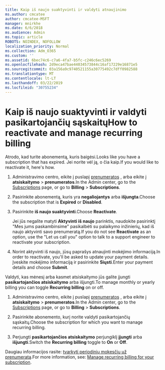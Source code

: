 ```yaml
---
title: Kaip iš naujo suaktyvinti ir valdyti atnaujinimo
ms.author: cmcatee
author: cmcatee-MSFT
manager: mnirkhe
ms.date: 6/6/2018
ms.audience: Admin
ms.topic: article
ROBOTS: NOINDEX, NOFOLLOW
localization_priority: Normal
ms.collection: Adm_O365
ms.custom: ''
ms.assetid: 6bec74c6-c7a6-4fa7-b5fc-c246c6ec5269
ms.openlocfilehash: 2d9eca47bae44034573844c16af17229e16871e5
ms.sourcegitcommit: 03a156a9c9740521155a30775492c7dff0982588
ms.translationtype: MT
ms.contentlocale: lt-LT
ms.lasthandoff: 03/22/2019
ms.locfileid: "30755234"
---
```

# <a name="how-to-reactivate-and-manage-recurring-billing"></a><span data-ttu-id="c2a7f-102">Kaip iš naujo suaktyvinti ir valdyti pasikartojančių sąskaitų</span><span class="sxs-lookup"><span data-stu-id="c2a7f-102">How to reactivate and manage recurring billing</span></span>

<span data-ttu-id="c2a7f-103">Atrodo, kad turite abonementą, kuris baigėsi.</span><span class="sxs-lookup"><span data-stu-id="c2a7f-103">Looks like you have a subscription that has expired.</span></span> <span data-ttu-id="c2a7f-104">Jei norite vėl ją, o čia kaip.</span><span class="sxs-lookup"><span data-stu-id="c2a7f-104">If you would like to reactivate it, here's how.</span></span>
  
1. <span data-ttu-id="c2a7f-105">Administravimo centro, eikite į puslapį [prenumeratos](https://go.microsoft.com/fwlink/p/?linkid=842054) , arba eikite į **atsiskaitymo** \> **prenumeratos**.</span><span class="sxs-lookup"><span data-stu-id="c2a7f-105">In the Admin center, go to the [Subscriptions](https://go.microsoft.com/fwlink/p/?linkid=842054) page, or go to **Billing** \> **Subscriptions**.</span></span>
    
2. <span data-ttu-id="c2a7f-106">Pasirinkite abonementą, kuris yra **negaliojantys** arba **išjungta**.</span><span class="sxs-lookup"><span data-stu-id="c2a7f-106">Choose the subscription that is **Expired** or **Disabled**.</span></span>
    
3. <span data-ttu-id="c2a7f-107">Pasirinkite **iš naujo suaktyvinti**.</span><span class="sxs-lookup"><span data-stu-id="c2a7f-107">Choose **Reactivate**.</span></span>
    
    <span data-ttu-id="c2a7f-108">Jei jūs negalite matyti **Aktyvinti iš naujo** parinktis, naudokite pasirinktį "Mes jums paskambinsime" pasikalbėti su palaikymo inžinierių, kad iš naujo aktyvinti savo prenumeratą.</span><span class="sxs-lookup"><span data-stu-id="c2a7f-108">If you do not see **Reactivate** as an option, use the "Let us call you" option to talk to a support engineer to reactivate your subscription.</span></span> 
    
4. <span data-ttu-id="c2a7f-109">Norint aktyvinti iš naujo, jūsų paprašys atnaujinti mokėjimo informaciją.</span><span class="sxs-lookup"><span data-stu-id="c2a7f-109">In order to reactivate, you'll be asked to update your payment details.</span></span> <span data-ttu-id="c2a7f-110">Įveskite mokėjimo informaciją ir pasirinkite **Siųsti**.</span><span class="sxs-lookup"><span data-stu-id="c2a7f-110">Enter your payment details and choose **Submit**.</span></span>
    
<span data-ttu-id="c2a7f-111">Valdyti, kas mėnesį arba kasmet atsiskaitymo jūs galite įjungti **pasikartojančios atsiskaitymo** arba išjungti.</span><span class="sxs-lookup"><span data-stu-id="c2a7f-111">To manage monthly or yearly billing you can toggle **Recurring billing** on or off.</span></span> 
  
1. <span data-ttu-id="c2a7f-112">Administravimo centro, eikite į puslapį [prenumeratos](https://go.microsoft.com/fwlink/p/?linkid=842054) , arba eikite į **atsiskaitymo** \> **prenumeratos**.</span><span class="sxs-lookup"><span data-stu-id="c2a7f-112">In the Admin center, go to the [Subscriptions](https://go.microsoft.com/fwlink/p/?linkid=842054) page, or go to **Billing** \> **Subscriptions**.</span></span>
    
2. <span data-ttu-id="c2a7f-113">Pasirinkite abonemento, kurį norite valdyti pasikartojančių sąskaitų.</span><span class="sxs-lookup"><span data-stu-id="c2a7f-113">Choose the subscription for which you want to manage recurring billing.</span></span>
    
3. <span data-ttu-id="c2a7f-114">Perjungti **pasikartojančios atsiskaitymo** perjungiklį **įjungti** arba **išjungti**.</span><span class="sxs-lookup"><span data-stu-id="c2a7f-114">Switch the **Recurring billing** toggle to **On** or **Off**.</span></span>
    
<span data-ttu-id="c2a7f-115">Daugiau informacijos rasite: [tvarkyti periodinių mokesčių už prenumeratą](https://support.office.com/article/8d83b530-f4ca-47f6-a666-e5791cbacc7e).</span><span class="sxs-lookup"><span data-stu-id="c2a7f-115">For more information, see: [Manage recurring billing for your subscription](https://support.office.com/article/8d83b530-f4ca-47f6-a666-e5791cbacc7e).</span></span>
  

